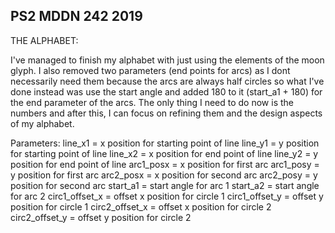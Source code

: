 ## PS2 MDDN 242 2019

THE ALPHABET:

I've managed to finish my alphabet with just using the elements of the moon glyph. I also removed two parameters (end points for arcs) as I dont necessarily need them because the arcs are always half circles so what I've done instead was use the start angle and added 180 to it (start_a1 + 180) for the end parameter of the arcs. The only thing I need to do now is the numbers and after this, I can focus on refining them and the design aspects of my alphabet.

Parameters:
line_x1 = x position for starting point of line
line_y1 = y position for starting point of line
line_x2	= x position for end point of line
line_y2	= y position for end point of line
arc1_posx = x position for first arc
arc1_posy = y position for first arc 
arc2_posx = x position for second arc
arc2_posy = y position for second arc
start_a1 = start angle for arc 1
start_a2 = start angle for arc 2
circ1_offset_x = offset x position for circle 1
circ1_offset_y = offset y position for circle 1
circ2_offset_x = offset x position for circle 2
circ2_offset_y = offset y position for circle 2